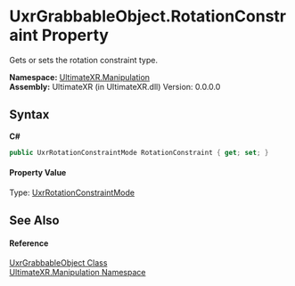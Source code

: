 # UxrGrabbableObject.RotationConstraint Property 
 

Gets or sets the rotation constraint type.

**Namespace:**&nbsp;<a href="N_UltimateXR_Manipulation">UltimateXR.Manipulation</a><br />**Assembly:**&nbsp;UltimateXR (in UltimateXR.dll) Version: 0.0.0.0

## Syntax

**C#**<br />
``` C#
public UxrRotationConstraintMode RotationConstraint { get; set; }
```


#### Property Value
Type: <a href="T_UltimateXR_Manipulation_UxrRotationConstraintMode">UxrRotationConstraintMode</a>

## See Also


#### Reference
<a href="T_UltimateXR_Manipulation_UxrGrabbableObject">UxrGrabbableObject Class</a><br /><a href="N_UltimateXR_Manipulation">UltimateXR.Manipulation Namespace</a><br />